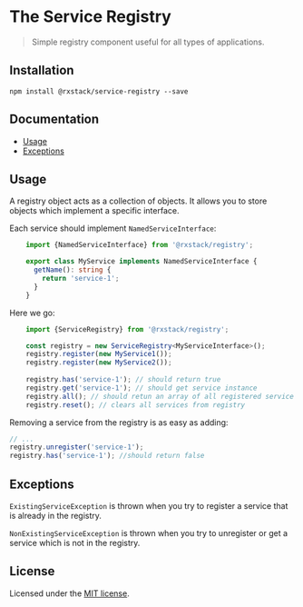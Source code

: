 # The Service Registry

> Simple registry component useful for all types of applications.

## Installation

```
npm install @rxstack/service-registry --save
```

## Documentation

* [Usage](#usage)
* [Exceptions](#exceptions)

## <a name="usage"></a>  Usage
A registry object acts as a collection of objects. It allows you to store objects which implement a specific interface.

Each service should implement `NamedServiceInterface`:


```typescript
    import {NamedServiceInterface} from '@rxstack/registry';

    export class MyService implements NamedServiceInterface {
      getName(): string {
        return 'service-1';
      }
    }
```

Here we go:

```typescript
    import {ServiceRegistry} from '@rxstack/registry';

    const registry = new ServiceRegistry<MyServiceInterface>();
    registry.register(new MyService1());
    registry.register(new MyService2());
    
    registry.has('service-1'); // should return true
    registry.get('service-1'); // should get service instance
    registry.all(); // should retun an array of all registered service
    registry.reset(); // clears all services from registry
```

Removing a service from the registry is as easy as adding:

```typescript
// ...
registry.unregister('service-1');
registry.has('service-1'); //should return false
```

## <a name="exceptions"></a>  Exceptions

`ExistingServiceException` is thrown when you try to register a service that is already in the registry.

`NonExistingServiceException` is thrown when you try to unregister or get a service which is not in the registry.


## License

Licensed under the [MIT license](LICENSE).
